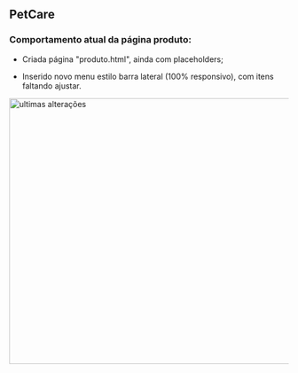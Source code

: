 ## PetCare


### Comportamento atual da página produto:

- Criada página "produto.html", ainda com placeholders;

- Inserido novo menu estilo barra lateral (100% responsivo), com itens faltando ajustar.

  

<img src="./assets%20for%20readme/tela-produto-menu.gif" alt="ultimas alterações" width="800" height="480"/>
